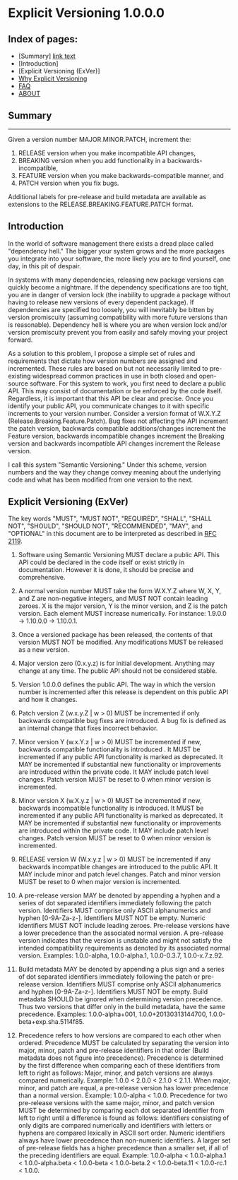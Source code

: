 Explicit Versioning 1.0.0.0
==============================

Index of pages:
---------------

* [Summary] [link text](#Summary)
* [Introduction]
* [Explicit Versioning (ExVer)]
* [Why Explicit Versioning](/WHY.md)
* [FAQ](/FAQ.md)
* [ABOUT](/ABOUT.md)

## <a name="Summary"></a>Summary
-------

Given a version number MAJOR.MINOR.PATCH, increment the:

1. RELEASE version when you make incompatible API changes,
1. BREAKING version when you add functionality in a backwards-incompatible,
1. FEATURE version when you make backwards-compatible manner, and
1. PATCH version when you fix bugs.

Additional labels for pre-release and build metadata are available as extensions 
to the RELEASE.BREAKING.FEATURE.PATCH format.

Introduction
------------

In the world of software management there exists a dread place called
"dependency hell." The bigger your system grows and the more packages you
integrate into your software, the more likely you are to find yourself, one
day, in this pit of despair.

In systems with many dependencies, releasing new package versions can quickly
become a nightmare. If the dependency specifications are too tight, you are in
danger of version lock (the inability to upgrade a package without having to
release new versions of every dependent package). If dependencies are
specified too loosely, you will inevitably be bitten by version promiscuity
(assuming compatibility with more future versions than is reasonable).
Dependency hell is where you are when version lock and/or version promiscuity
prevent you from easily and safely moving your project forward.

As a solution to this problem, I propose a simple set of rules and
requirements that dictate how version numbers are assigned and incremented.
These rules are based on but not necessarily limited to pre-existing
widespread common practices in use in both closed and open-source software.
For this system to work, you first need to declare a public API. This may
consist of documentation or be enforced by the code itself. Regardless, it is
important that this API be clear and precise. Once you identify your public
API, you communicate changes to it with specific increments to your version
number. Consider a version format of W.X.Y.Z (Release.Breaking.Feature.Patch). Bug fixes not
affecting the API increment the patch version, backwards compatible
additions/changes increment the Feature version, backwards incompatible 
changes increment the Breaking version and backwards incompatible API
changes increment the Release version.

I call this system "Semantic Versioning." Under this scheme, version numbers
and the way they change convey meaning about the underlying code and what has
been modified from one version to the next.


 Explicit Versioning (ExVer)
------------------------------------------

The key words "MUST", "MUST NOT", "REQUIRED", "SHALL", "SHALL NOT", "SHOULD",
"SHOULD NOT", "RECOMMENDED", "MAY", and "OPTIONAL" in this document are to be
interpreted as described in [RFC 2119](http://tools.ietf.org/html/rfc2119).

1. Software using Semantic Versioning MUST declare a public API. This API
could be declared in the code itself or exist strictly in documentation.
However it is done, it should be precise and comprehensive.

1. A normal version number MUST take the form W.X.Y.Z where W, X, Y, and Z are
non-negative integers, and MUST NOT contain leading zeroes. X is the
major version, Y is the minor version, and Z is the patch version.
Each element MUST increase numerically. For instance: 1.9.0.0 -> 1.10.0.0 -> 1.10.0.1.

1. Once a versioned package has been released, the contents of that version
MUST NOT be modified. Any modifications MUST be released as a new version.

1. Major version zero (0.x.y.z) is for initial development. Anything may change
at any time. The public API should not be considered stable.

1. Version 1.0.0.0 defines the public API. The way in which the version number
is incremented after this release is dependent on this public API and how it
changes.

1. Patch version Z (w.x.y.Z | w > 0) MUST be incremented if only backwards
compatible bug fixes are introduced. A bug fix is defined as an internal
change that fixes incorrect behavior.

1. Minor version Y (w.x.Y.z | w > 0) MUST be incremented if new, backwards
compatible functionality is introduced . It MUST be
incremented if any public API functionality is marked as deprecated. It MAY be
incremented if substantial new functionality or improvements are introduced
within the private code. It MAY include patch level changes. Patch version
MUST be reset to 0 when minor version is incremented.

1. Minor version X (w.X.y.z | w > 0) MUST be incremented if new, backwards
incompatible functionality is introduced. It MUST be
incremented if any public API functionality is marked as deprecated. It MAY be
incremented if substantial new functionality or improvements are introduced
within the private code. It MAY include patch level changes. Patch version
MUST be reset to 0 when minor version is incremented.

1. RELEASE version W (W.x.y.z | w > 0) MUST be incremented if any backwards
incompatible changes are introduced to the public API. It MAY include minor
and patch level changes. Patch and minor version MUST be reset to 0 when major
version is incremented.

1. A pre-release version MAY be denoted by appending a hyphen and a
series of dot separated identifiers immediately following the patch
version. Identifiers MUST comprise only ASCII alphanumerics and hyphen
[0-9A-Za-z-]. Identifiers MUST NOT be empty. Numeric identifiers MUST
NOT include leading zeroes. Pre-release versions have a lower
precedence than the associated normal version. A pre-release version
indicates that the version is unstable and might not satisfy the
intended compatibility requirements as denoted by its associated
normal version. Examples: 1.0.0-alpha, 1.0.0-alpha.1, 1.0.0-0.3.7,
1.0.0-x.7.z.92.

1. Build metadata MAY be denoted by appending a plus sign and a series of dot
separated identifiers immediately following the patch or pre-release version.
Identifiers MUST comprise only ASCII alphanumerics and hyphen [0-9A-Za-z-].
Identifiers MUST NOT be empty. Build metadata SHOULD be ignored when determining
version precedence. Thus two versions that differ only in the build metadata,
have the same precedence. Examples: 1.0.0-alpha+001, 1.0.0+20130313144700,
1.0.0-beta+exp.sha.5114f85.

1. Precedence refers to how versions are compared to each other when ordered.
Precedence MUST be calculated by separating the version into major, minor, patch
and pre-release identifiers in that order (Build metadata does not figure
into precedence). Precedence is determined by the first difference when
comparing each of these identifiers from left to right as follows: Major, minor,
and patch versions are always compared numerically. Example: 1.0.0 < 2.0.0 <
2.1.0 < 2.1.1. When major, minor, and patch are equal, a pre-release version has
lower precedence than a normal version. Example: 1.0.0-alpha < 1.0.0. Precedence
for two pre-release versions with the same major, minor, and patch version MUST
be determined by comparing each dot separated identifier from left to right
until a difference is found as follows: identifiers consisting of only digits
are compared numerically and identifiers with letters or hyphens are compared
lexically in ASCII sort order. Numeric identifiers always have lower precedence
than non-numeric identifiers. A larger set of pre-release fields has a higher
precedence than a smaller set, if all of the preceding identifiers are equal.
Example: 1.0.0-alpha < 1.0.0-alpha.1 < 1.0.0-alpha.beta < 1.0.0-beta <
1.0.0-beta.2 < 1.0.0-beta.11 < 1.0.0-rc.1 < 1.0.0.

